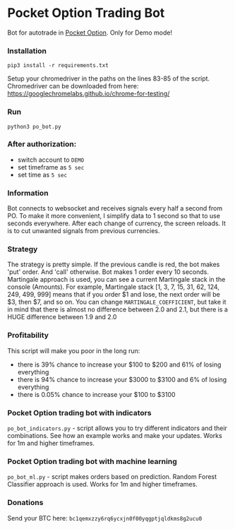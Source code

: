 # Pocket Option Trading Bot
Bot for autotrade in [Pocket Option](https://pocketoption.com/). Only for Demo mode!

### Installation
`pip3 install -r requirements.txt`

Setup your chromedriver in the paths on the lines 83-85 of the script.
Chromedriver can be downloaded from here: https://googlechromelabs.github.io/chrome-for-testing/

### Run
`python3 po_bot.py`

### After authorization:
- switch account to `DEMO`
- set timeframe as `5 sec`
- set time as `5 sec`

### Information
Bot connects to websocket and receives signals every half a second from PO.
To make it more convenient, I simplify data to 1 second so that to use seconds
everywhere. After each change of currency, the screen reloads. It is to cut
unwanted signals from previous currencies.

### Strategy
The strategy is pretty simple. If the previous candle is red, the bot makes 'put' order. And 'call' otherwise. Bot makes 1 order every 10 seconds. Martingale approach is used, you can see a current Martingale stack in the console (Amounts). For example, Martingale stack [1, 3, 7, 15, 31, 62, 124, 249, 499, 999] means that if you order $1 and lose, the next order will be $3, then $7, and so on. You can change `MARTINGALE_COEFFICIENT`, but take it in mind that there is almost no difference between 2.0 and 2.1, but there is a HUGE difference between 1.9 and 2.0

### Profitability
This script will make you poor in the long run:
- there is 39% chance to increase your $100
 to $200 and 61% of losing everything
- there is 94% chance to increase your $3000 to $3100 and 6% of losing everything
- there is 0.05% chance to increase your $100 to $3100

### Pocket Option trading bot with indicators
`po_bot_indicators.py` - script allows you to try different indicators and their combinations. See how an example works and make your updates. Works for 1m and higher timeframes.

### Pocket Option trading bot with machine learning
`po_bot_ml.py` - script makes orders based on prediction. Random Forest Classifier approach is used. Works for 1m and higher timeframes.

### Donations
Send your BTC here: `bc1qemxzzy6rq6ycxjn0f00yqgptjqldkms8g2ucu0`
